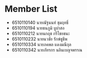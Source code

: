 # Member List

* 6510110140    นายณัฐนนท์ ชุมฤทธิ์
* 6510110194    นายธนภูมิ บูบ่าสอ
* 6510110212    นายนกฤช กรีไชยชนะ
* 6510110232    นายนวชัย รักษ์ชูชีพ
* 6510110334    นายภคพล แดงมณีกุล
* 6510110342    นายภัทรกร นลินเบญจพรรณ